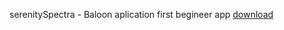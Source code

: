 serenitySpectra - Baloon aplication first begineer app
[download](https://github.com/RyuZinOh/solar2d-beginners-project/blob/main/serenitySpectra.apk)
